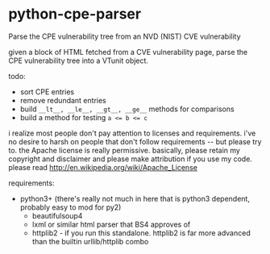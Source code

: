 python-cpe-parser
=================

Parse the CPE vulnerability tree from an NVD (NIST) CVE vulnerability

given a block of HTML fetched from a CVE vulnerability page, parse the CPE vulnerability tree into a VTunit object.

todo:
* sort CPE entries
* remove redundant entries
* build `__lt__, __le__, __gt__, __ge__` methods for comparisons
* build a method for testing `a <= b <= c`


i realize most people don't pay attention to licenses and requirements. i've no desire to harsh on people that
don't follow requirements -- but please try to. the Apache license is really permissive. basically, please retain
my copyright and disclaimer and please make attribution if you use my code. please read
http://en.wikipedia.org/wiki/Apache_License

requirements:
* python3+         (there's really not much in here that is python3 dependent, probably easy to mod for py2)
  *  beautifulsoup4
    * lxml or similar html parser that BS4 approves of
  *  httplib2 - if you run this standalone. httplib2 is far more advanced than the builtin urllib/httplib combo
